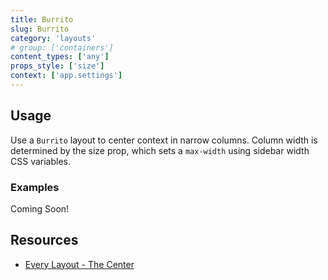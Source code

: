 ```yaml
---
title: Burrito
slug: Burrito
category: 'layouts'
# group: ['containers']
content_types: ['any']
props_style: ['size']
context: ['app.settings']
---
```


## Usage

Use a `Burrito` layout to center context in narrow columns.
Column width is determined by the size prop, which sets a `max-width` using sidebar width CSS variables.

### Examples

<p class="feedback bare emoji:default">Coming Soon!</p>

## Resources

- [Every Layout - The Center](https://every-layout.dev/layouts/center/)

